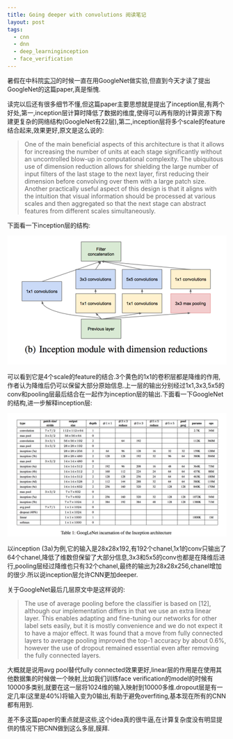 ```yaml
---
title: Going deeper with convolutions 阅读笔记
layout: post
tags:
  - cnn
  - dnn
  - deep_learninginception
  - face_verification
---
```


暑假在中科院[实习](http://lufo.me/2015/09/%E5%AE%9E%E4%B9%A0%E7%BB%93%E6%9D%9F/)的时候一直在用GoogleNet做实验,但直到今天才读了提出GoogleNet的这篇paper,真是惭愧.

读完以后还有很多细节不懂,但这篇paper主要思想就是提出了inception层,有两个好处,第一,inception层计算时降低了数据的维度,使得可以再有限的计算资源下构建更复杂的网络结构(GoogleNet有22层),第二,inception层将多个scale的feature结合起来,效果更好,原文是这么说的:
> One of the main beneficial aspects of this architecture is that it allows for increasing the number of units at each stage significantly without an uncontrolled blow-up in computational complexity. The ubiquitous use of dimension reduction allows for shielding the large number of input filters of the last stage to the next layer, first reducing their dimension before convolving over them with a large patch size. Another practically useful aspect of this design is that it aligns with the intuition that visual information should be processed at various scales and then aggregated so that the next stage can abstract features from different scales simultaneously.

下面看一下inception层的结构:

![](/media/files/2015/11/03.png)

可以看到它是4个scale的feature的结合.3个黄色的1x1的卷积层都是降维的作用,作者认为降维后仍可以保留大部分原始信息.上一层的输出分别经过1x1,3x3,5x5的conv和pooling层最后结合在一起作为inception层的输出.下面看一下GoogleNet的结构,进一步解释inception层:

![](/media/files/2015/11/04.png)

以inception (3a)为例,它的输入是28x28x192,有192个chanel,1x1的conv只输出了64个chanel,降低了维数但保留了大部分信息,3x3和5x5的conv也都是在降维后进行,pooling层经过降维也只有32个chanel,最终的输出为28x28x256,chanel增加的很少.所以说inception层允许CNN更加deeper.

关于GoogleNet最后几层原文中是这样说的:
> The use of average pooling before the classifier is based on [12], although our implementation differs in that we use an extra linear layer. This enables adapting and fine-tuning our networks for other label sets easily, but it is mostly convenience and we do not expect it to have a major effect. It was found that a move from fully connected layers to average pooling improved the top-1 accuracy by about 0.6%, however the use of dropout remained essential even after removing the fully connected layers.

大概就是说用avg pool替代fully connected效果更好,linear层的作用是在使用其他数据集的时候做一个映射,比如我们训练face verification的model的时候有10000多类别,就要在这一层将1024维的输入映射到10000多维.dropout层是有一定几率(这里是40%)将输入变为0输出,有助于避免overfiting,基本现在所有的CNN都有用到.

差不多这篇paper的重点就是这些,这个idea真的很牛逼,在计算复杂度没有明显提供的情况下把CNN做到这么多层,膜拜.